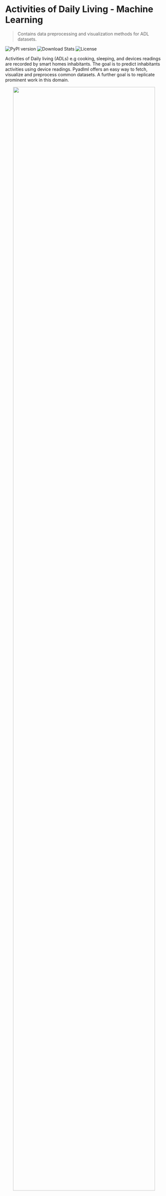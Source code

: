 # Activities of Daily Living - Machine Learning
> Contains data preprocessing and visualization methods for ADL datasets.

![PyPI version](https://img.shields.io/pypi/v/pyadlml?style=flat-square)
![Download Stats](https://img.shields.io/pypi/dd/pyadlml?style=flat-square)
![License](https://img.shields.io/pypi/l/pyadlml?style=flat-square)

Activities of Daily living (ADLs) e.g cooking, sleeping, and devices readings are recorded by smart homes inhabitants. The goal is to predict inhabitants activities using device readings. Pyadlml offers an easy way to fetch, visualize and preprocess common datasets. A further goal is to replicate prominent work in this domain.
<p align="center"><img width=95% src="https://github.com/tcsvn/pyadlml/blob/master/media/pyadlml_banner.png"></p>


## Last Stable Release
```sh 
$ pip install pyadlml
```
## Latest Development Changes
```sh
$ git clone https://github.com/tcsvn/pyadlml
$ cd pyadlml
```

## Usage example
```python
from pyadlml.dataset import fetch_amsterdam

# Fetch dataset
data = fetch_amsterdam(cache=True)

# plot the persons activity density distribution over one day
from pyadlml.dataset.plot.activities import ridge_line
ridge_line(data.df_activities)

# plot the signal cross correlation between devices
from pyadlml.dataset.plot.devices import heatmap_cross_correlation
heatmap_cross_correlation(data.df_devices)

# create a raw representation with timeslices of 20 seconds
from pyadlml.preprocessing import DiscreteEncoder, LabelEncoder
enc_dat = DiscreteEncoder(rep='raw', t_res='20s')
X = enc_dat.fit_transform(data.df_devices).values

# label the datapoints with the corresponding activity
y = LabelEncoder(X).fit_transform(data.df_activities)

# do all the other fancy machine learning stuff you already know
from sklearn import SVM 
SVM().fit(X).score(X,y)
...
```

_For more examples and usage, please refer to the Notebooks _

## Features
  - 8 Datasets
  - A bunch of plots visualizing devices, activities and their interaction
  - Different data representations
    - Discrete timeseries
      - raw
      - changepoint
      - lastfired
    - Timeseries as images 
 - methods for importing data from Home Assistant/Activity Assistant
 
### Supported Datasets
  - [x] Amsterdam 
  - [x] Aras
  - [x] Casas Aruba (2011)
  - [ ] Casas Milan (2009)
  - [ ] Kasteren House A,B,C
  - [x] MitLab
  - [x] Tuebingen 2019
  - [x] UCI Adl Binary 
  
  
### Models
#### iid data
  - [x] SVM
  - [ ] winnow algorithm
  - [ ] Naive bayes
  - [x] Decision Trees
#### sequential discretized 
  - [ ] RNNs
  - [ ] LSTMs
  - [ ] HMMs
  - [ ] TCNs
#### images  
  - [ ] CNN
  - [ ] Transformer
#### temporal points
  - [ ] THP
  
## Replication list  
Here are papers I plan to replicate


## Contributing 
1. Fork it (<https://github.com/tcsvn/pyadlml/fork>)
2. Create your feature branch (`git checkout -b feature/fooBar`)
3. Commit your changes (`git commit -am 'Add some fooBar'`)
4. Push to the branch (`git push origin feature/fooBar`)
5. Create a new Pull Request

## Related projects
  - [activity-assistant](https://github.com/tcsvn/activity-assistant) - Recording, Prediciting ADLs in Home assistant.
  
## Support 
  - Todo buy me o coffee batch
  
## Sources
  - TODO cite every dataset
  - TODO cite every algorithm package
  - https://github.com/anfederico/Clairvoyant#readme
  
## License
MIT  © [tcsvn](http://deadlink)
